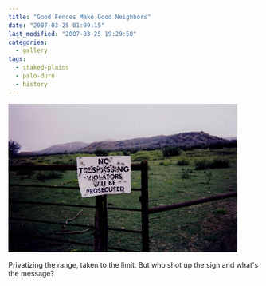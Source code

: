 ```yaml
---
title: "Good Fences Make Good Neighbors"
date: "2007-03-25 01:09:15"
last_modified: "2007-03-25 19:29:50"
categories:
  - gallery
tags:
  - staked-plains
  - palo-duro
  - history  
---
```

![221](/images/gallery/221.jpg)

Privatizing the range, taken to the limit. But who shot up the sign and what's the message?
